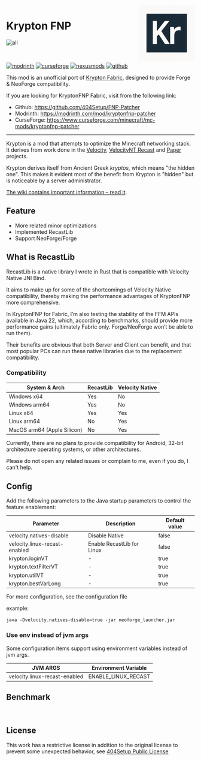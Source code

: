 <img src="./common/src/main/resources/assets/krypton_fnp/icon.png" alt="Logo" align="right" width="150">

Krypton FNP
====

![all](https://img.shields.io/badge/environment-any-4caf50?style=flat-square)

<a href="https://modrinth.com/mod/krypton-fnp"><img src="https://badges.moddingx.org/modrinth/downloads/krypton-fnp" alt=""></a>
<a href="https://www.curseforge.com/minecraft/mc-mods/krypton-fnp"><img src="https://badges.moddingx.org/curseforge/downloads/1269169" alt=""></a>

<a href="https://modrinth.com/mod/krypton-fnp"><img alt="modrinth" height="56" src="https://cdn.jsdelivr.net/npm/@intergrav/devins-badges@3/assets/cozy/available/modrinth_vector.svg"/></a>
<a href="https://www.curseforge.com/minecraft/mc-mods/krypton-fnp"><img alt="curseforge" height="56" src="https://cdn.jsdelivr.net/npm/@intergrav/devins-badges@3/assets/cozy/available/curseforge_vector.svg" /></a>
<a href="https://www.nexusmods.com/minecraft/mods/888"><img alt="nexusmods" height="56" src="https://cdn.jsdelivr.net/npm/@intergrav/devins-badges@3/assets/cozy/available/nexusmods_vector.svg"></a>
<a href="https://github.com/404Setup/KryptonFNP/releases"><img alt="github" height="56" src="https://cdn.jsdelivr.net/npm/@intergrav/devins-badges@3/assets/cozy/available/github_vector.svg"></a>


This mod is an unofficial port of [Krypton Fabric](https://modrinth.com/mod/krypton), designed to provide Forge &
NeoForge compatibility.

If you are looking for KryptonFNP Fabric, visit from the following link:

- Github: https://github.com/404Setup/FNP-Patcher
- Modrinth: https://modrinth.com/mod/kryptonfnp-patcher
- CurseForge: https://www.curseforge.com/minecraft/mc-mods/kryptonfnp-patcher

---

Krypton is a mod that attempts to optimize the Minecraft networking stack. It derives from work
done in the [Velocity](https://velocitypowered.com/), [VelocityNT Recast](https://github.com/404Setup/VelocityNT-Recast)
and [Paper](https://papermc.io) projects.

Krypton derives itself from Ancient Greek _kryptos_, which means "the hidden one". This makes
it evident most of the benefit from Krypton is "hidden" but is noticeable by a server administrator.

[The wiki contains important information &ndash; read it](https://github.com/astei/krypton/wiki).

## Feature

- More related minor optimizations
- Implemented RecastLib
- Support NeoForge/Forge

## What is RecastLib

RecastLib is a native library I wrote in Rust that is compatible with Velocity Native JNI Bind.

It aims to make up for some of the shortcomings of Velocity Native compatibility,
thereby making the performance advantages of KryptonFNP more comprehensive.

In KryptonFNP for Fabric, I’m also testing the stability of the FFM APIs available in Java 22,
which, according to benchmarks, should provide more performance gains
(ultimately Fabric only. Forge/NeoForge won’t be able to run them).

Their benefits are obvious that both Server and Client can benefit, and that most popular PCs can run these native
libraries due to the replacement compatibility.

### Compatibility

| System & Arch               | RecastLib | Velocity Native |
|-----------------------------|-----------|-----------------|
| Windows x64                 | Yes       | No              |
| Windows arm64               | Yes       | No              |
| Linux x64                   | Yes       | Yes             |
| Linux arm64                 | No        | Yes             |
| MacOS arm64 (Apple Silicon) | No        | Yes             |

Currently, there are no plans to provide compatibility for Android,
32-bit architecture operating systems, or other architectures.

Please do not open any related issues or complain to me,
even if you do, I can't help.

## Config

Add the following parameters to the Java startup parameters to control the feature enablement:

| Parameter                     | Description                | Default value |
|-------------------------------|----------------------------|---------------|
| velocity.natives-disable      | Disable Native             | false         |
| velocity.linux-recast-enabled | Enable RecastLib for Linux | false         |
| krypton.loginVT               | -                          | true          |
| krypton.textFilterVT          | -                          | true          |
| krypton.utilVT                | -                          | true          |
| krypton.bestVarLong           | -                          | true          |

For more configuration, see the configuration file

example:

```shell
java -Dvelocity.natives-disable=true -jar neoforge_launcher.jar
```

### Use env instead of jvm args

Some configuration items support using environment variables instead of jvm args.

| JVM ARGS                      | Environment Variable |
|-------------------------------|----------------------|
| velocity.linux-recast-enabled | ENABLE_LINUX_RECAST  |

## Benchmark
<a href="https://github.com/404Setup/KryptonFNP/blob/master/Benchmark.md">
<img src="https://img.shields.io/badge/Github-View-4caf50?style=flat-square" alt=""/>
</a>

## License

This work has a restrictive license in addition to the original license to prevent some unexpected behavior,
see [404Setup Public License](https://github.com/404Setup/404Setup/blob/main/LICENSE.md)